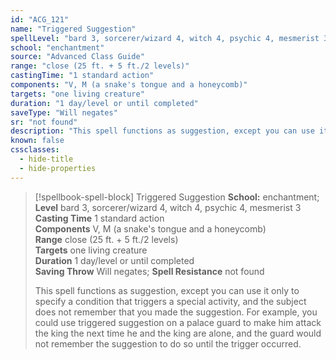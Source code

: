 ```yaml
---
id: "ACG_121"
name: "Triggered Suggestion"
spellLevel: "bard 3, sorcerer/wizard 4, witch 4, psychic 4, mesmerist 3"
school: "enchantment"
source: "Advanced Class Guide"
range: "close (25 ft. + 5 ft./2 levels)"
castingTime: "1 standard action"
components: "V, M (a snake's tongue and a honeycomb)"
targets: "one living creature"
duration: "1 day/level or until completed"
saveType: "Will negates"
sr: "not found"
description: "This spell functions as suggestion, except you can use it only to specify a condition that triggers a special activity, and the subject does not remember that you made the suggestion.  For example, you could use triggered suggestion on a palace guard to make him attack the king the next time he and the king are alone, and the guard would not remember the suggestion to do so until the trigger occurred."
known: false
cssclasses:
  - hide-title
  - hide-properties
---
```


> [!spellbook-spell-block] Triggered Suggestion
> **School:** enchantment; **Level** bard 3, sorcerer/wizard 4, witch 4, psychic 4, mesmerist 3
> **Casting Time** 1 standard action  
> **Components** V, M (a snake's tongue and a honeycomb)  
> **Range** close (25 ft. + 5 ft./2 levels)  
> **Targets** one living creature  
> **Duration** 1 day/level or until completed  
> **Saving Throw** Will negates; **Spell Resistance** not found
> 
> This spell functions as suggestion, except you can use it only to specify a condition that triggers a special activity, and the subject does not remember that you made the suggestion.  For example, you could use triggered suggestion on a palace guard to make him attack the king the next time he and the king are alone, and the guard would not remember the suggestion to do so until the trigger occurred.